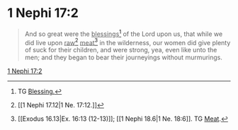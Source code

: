 # 1 Nephi 17:2

> And so great were the <u>blessings</u>[^a] of the Lord upon us, that while we did live upon <u>raw</u>[^b] <u>meat</u>[^c] in the wilderness, our women did give plenty of suck for their children, and were strong, yea, even like unto the men; and they began to bear their journeyings without murmurings.

[1 Nephi 17:2](https://www.churchofjesuschrist.org/study/scriptures/bofm/1-ne/17?lang=eng&id=p2#p2)


[^a]: TG [Blessing.](https://www.churchofjesuschrist.org/study/scriptures/tg/blessing?lang=eng)
[^b]: [[1 Nephi 17.12|1 Ne. 17:12.]]
[^c]: [[Exodus 16.13|Ex. 16:13 (12-13)]]; [[1 Nephi 18.6|1 Ne. 18:6]]. TG [Meat](https://www.churchofjesuschrist.org/study/scriptures/tg/meat?lang=eng).
